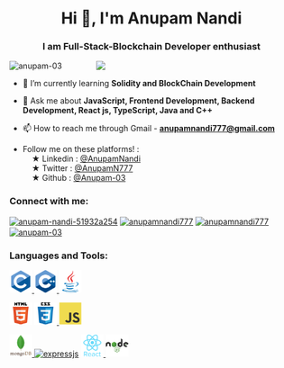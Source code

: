 <h1 align="center">Hi 👋, I'm Anupam Nandi</h1>
<h3 align="center">I am Full-Stack-Blockchain Developer enthusiast</h3>
<img align="right" width="350" src="https://media1.giphy.com/media/qgQUggAC3Pfv687qPC/giphy.gif?cid=ecf05e47obm0si5lrpsmrwznf2i0fxn2ntx4b9zr3ohma81i&ep=v1_gifs_search&rid=giphy.gif&ct=g">

<p align="left"> <img src="https://komarev.com/ghpvc/?username=anupam-03&label=Profile%20views&color=0e75b6&style=flat" alt="anupam-03" /> </p>

- 🌱 I’m currently learning **Solidity and BlockChain Development**

- 💬 Ask me about **JavaScript, Frontend Development, Backend Development, React js, TypeScript, Java and C++**

- 📫 How to reach me through Gmail - **anupamnandi777@gmail.com**
- Follow me on these platforms! :<br> &nbsp;&nbsp;&nbsp; &#9733; Linkedin : <a href="https://www.linkedin.com/in/anupam-nandi-51932a254/">@AnupamNandi</a>
<br> &nbsp;&nbsp;&nbsp; &#9733; Twitter : <a href="https://x.com/AnupamN777">@AnupamN777</a>
<br> &nbsp;&nbsp;&nbsp; &#9733; Github : <a href="https://github.com/Anupam-03">@Anupam-03</a>


<h3 align="left">Connect with me:</h3>
<p align="left">
<a href="https://linkedin.com/in/anupam-nandi-51932a254" target="blank"><img align="center" src="https://raw.githubusercontent.com/rahuldkjain/github-profile-readme-generator/master/src/images/icons/Social/linked-in-alt.svg" alt="anupam-nandi-51932a254" height="30" width="40" /></a>
<a href="https://instagram.com/anupamnandi777" target="blank"><img align="center" src="https://raw.githubusercontent.com/rahuldkjain/github-profile-readme-generator/master/src/images/icons/Social/instagram.svg" alt="anupamnandi777" height="30" width="40" /></a>
<a href="https://www.codechef.com/users/anupamnandi777" target="blank"><img align="center" src="https://cdn.jsdelivr.net/npm/simple-icons@3.1.0/icons/codechef.svg" alt="anupamnandi777" height="30" width="40" /></a>
<a href="https://www.leetcode.com/anupam-03" target="blank"><img align="center" src="https://raw.githubusercontent.com/rahuldkjain/github-profile-readme-generator/master/src/images/icons/Social/leet-code.svg" alt="anupam-03" height="30" width="40" /></a>
</p>

<h3 align="left">Languages and Tools:</h3>


<p align="left"> <a href="https://www.cprogramming.com/" target="_blank" rel="noreferrer"> 
  <img src="https://raw.githubusercontent.com/devicons/devicon/master/icons/c/c-original.svg" alt="c" width="40" height="40"/> </a> 
<a href="https://www.w3schools.com/cpp/" target="_blank" rel="noreferrer"> 
  <img src="https://raw.githubusercontent.com/devicons/devicon/master/icons/cplusplus/cplusplus-original.svg" alt="cplusplus" width="40" height="40"/> </a>
<a href="https://www.java.com" target="_blank" rel="noreferrer"> 
  <img src="https://raw.githubusercontent.com/devicons/devicon/master/icons/java/java-original.svg" alt="java" width="40" height="40"/> </a>
</p>

<p>
<a href="https://www.w3.org/html/" target="_blank" rel="noreferrer"> 
  <img src="https://raw.githubusercontent.com/devicons/devicon/master/icons/html5/html5-original-wordmark.svg" alt="html5" width="40" height="40"/></a>
<a href="https://www.w3schools.com/css/" target="_blank" rel="noreferrer"> 
  <img src="https://raw.githubusercontent.com/devicons/devicon/master/icons/css3/css3-original-wordmark.svg" alt="css3" width="40" height="40"/> </a> 
<a href="https://developer.mozilla.org/en-US/docs/Web/JavaScript" target="_blank" rel="noreferrer"> 
  <img src="https://raw.githubusercontent.com/devicons/devicon/master/icons/javascript/javascript-original.svg" alt="javascript" width="40" height="40"/> </a>
</p>

<p>
<a href="https://www.mongodb.com/" target="_blank" rel="noreferrer"> 
  <img src="https://raw.githubusercontent.com/devicons/devicon/master/icons/mongodb/mongodb-original-wordmark.svg" alt="mongodb" width="40" height="40"/> </a> 
<a href="https://expressjs.com/" target="_blank" rel="noreferrer"> 
  <img src="https://raw.githubusercontent.com/devicons/devicon/master/icons/expressjs/expressjs-original-wordmark.svg" alt="expressjs" width="40" height="40"/></a>
<a href="https://reactjs.org/" target="_blank" rel="noreferrer"> 
  <img src="https://raw.githubusercontent.com/devicons/devicon/master/icons/react/react-original-wordmark.svg" alt="react" width="40" height="40"/> </a> 
<a href="https://nodejs.org" target="_blank" rel="noreferrer"> 
  <img src="https://raw.githubusercontent.com/devicons/devicon/master/icons/nodejs/nodejs-original-wordmark.svg" alt="nodejs" width="40" height="40"/> </a> 
</p>
  
<!-- <a href="https://developer.android.com" target="_blank" rel="noreferrer"> <img src="https://raw.githubusercontent.com/devicons/devicon/master/icons/android/android-original-wordmark.svg" alt="android" width="40" height="40"/> </a> -->
